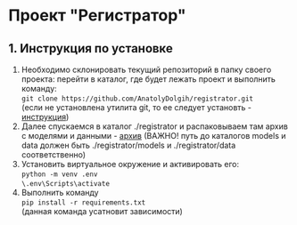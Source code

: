# __Проект "Регистратор"__

## __1. Инструкция по установке__

1. Необходимо склонировать текущий репозиторий в папку своего проекта: перейти в каталог, где будет лежать проект и выполнить команду:  
   ```git clone https://github.com/AnatolyDolgih/registrator.git```  
   (если не установлена утилита git, то ее следует установть - [инструкция](https://git-scm.com/book/ru/v2/%D0%92%D0%B2%D0%B5%D0%B4%D0%B5%D0%BD%D0%B8%D0%B5-%D0%A3%D1%81%D1%82%D0%B0%D0%BD%D0%BE%D0%B2%D0%BA%D0%B0-Git))
2. Далее спускаемся в каталог ./registrator и распаковываем там архив с моделями и данными - [архив](https://drive.google.com/file/d/1JdcY6vHkol2yRItcTe3xKW8vJb48ZYDz/view?usp=sharing) (ВАЖНО! путь до каталогов models и data должен быть ./registrator/models и ./registrator/data соответственно)
3. Установить виртуальное окружение и активировать его:  
```python -m venv .env```  
```\.env\Scripts\activate```  
4. Выполнить команду  
```pip install -r requirements.txt```  
(данная команда усатновит зависимости)
